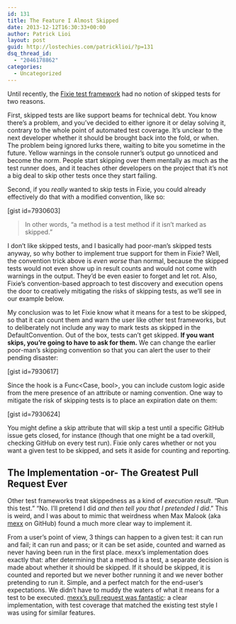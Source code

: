```yaml
---
id: 131
title: The Feature I Almost Skipped
date: 2013-12-12T16:30:33+00:00
author: Patrick Lioi
layout: post
guid: http://lostechies.com/patricklioi/?p=131
dsq_thread_id:
  - "2046178862"
categories:
  - Uncategorized
---
```

Until recently, the [Fixie test framework](https://github.com/plioi/fixie) had no notion of skipped tests for two reasons.

First, skipped tests are like support beams for technical debt. You know there&#8217;s a problem, and you&#8217;ve decided to either ignore it or delay solving it, contrary to the whole point of automated test coverage. It&#8217;s unclear to the next developer whether it should be brought back into the fold, or when. The problem being ignored lurks there, waiting to bite you sometime in the future. Yellow warnings in the console runner&#8217;s output go unnoticed and become the norm. People start skipping over them mentally as much as the test runner does, and it teaches other developers on the project that it&#8217;s not a big deal to skip other tests once they start failing.

Second, if you _really_ wanted to skip tests in Fixie, you could already effectively do that with a modified convention, like so:

[gist id=7930603]

> In other words, &#8220;a method is a test method if it isn&#8217;t marked as skipped.&#8221;

I don&#8217;t like skipped tests, and I basically had poor-man&#8217;s skipped tests anyway, so why bother to implement true support for them in Fixie? Well, the convention trick above is _even worse_ than normal, because the skipped tests would not even show up in result counts and would not come with warnings in the output. They&#8217;d be even easier to forget and let rot. Also, Fixie&#8217;s convention-based approach to test discovery and execution opens the door to creatively mitigating the risks of skipping tests, as we&#8217;ll see in our example below.

My conclusion was to let Fixie know what it means for a test to be skipped, so that it can count them and warn the user like other test frameworks, but to deliberately not include any way to mark tests as skipped in the DefaultConvention. Out of the box, tests can&#8217;t get skipped. **If you want skips, you&#8217;re going to have to ask for them.** We can change the earlier poor-man&#8217;s skipping convention so that you can alert the user to their pending disaster:

[gist id=7930617]

Since the hook is a Func<Case, bool>, you can include custom logic aside from the mere presence of an attribute or naming convention. One way to mitigate the risk of skipping tests is to place an expiration date on them:

[gist id=7930624]

You might define a skip attribute that will skip a test until a specific GitHub issue gets closed, for instance (though that one might be a tad overkill, checking GitHub on every test run). Fixie only cares whether or not you want a given test to be skipped, and sets it aside for counting and reporting.

## The Implementation -or- The Greatest Pull Request Ever

Other test frameworks treat skippedness as a kind of _execution result_. &#8220;Run this test.&#8221; &#8220;No. I&#8217;ll pretend I did _and then tell you that I pretended I did_.&#8221; This is weird, and I was about to mimic that weirdness when Max Malook (aka [mexx](https://github.com/mexx) on GitHub) found a much more clear way to implement it.

From a user&#8217;s point of view, 3 things can happen to a given test: it can run and fail; it can run and pass; or it can be set aside, counted and warned as never having been run in the first place. mexx&#8217;s implementation does exactly that: after determining that a method is a test, a separate decision is made about whether it should be skipped. If it should be skipped, it is counted and reported but we never bother running it and we never bother pretending to run it. Simple, and a perfect match for the end-user&#8217;s expectations. We didn&#8217;t have to muddy the waters of what it means for a test to be executed. [mexx&#8217;s pull request was fantastic](https://github.com/plioi/fixie/pull/24/files): a clear implementation, with test coverage that matched the existing test style I was using for similar features.